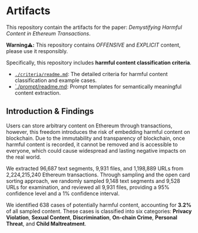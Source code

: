 # Artifacts
This repository contain the artifacts for the paper: *Demystifying Harmful Content in Ethereum Transactions*.

**Warning⚠️:** This repository contains *OFFENSIVE* and *EXPLICIT* content, please use it responsibly.

Specifically, this repository includes **harmful content classification criteria**.

- [`./criteria/readme.md`](criteria/readme.md): The detailed criteria for harmful content classification and example cases.
- [`./prompt/readme.md](./prompt/readme.md): Prompt templates for semantically meaningful content extraction.


## Introduction & Findings
Users can store arbitrary content on Ethereum through transactions, however, this freedom introduces the risk of embedding harmful content on blockchain. Due to the immutability and transparency of blockchain, once harmful content is recorded, it cannot be removed and is accessible to everyone, which could cause widespread and lasting negative impacts on the real world. 

We extracted 96,687 text segments, 9,931 files, and 1,198,889 URLs from 2,224,215,240 Ethereum transactions. Through sampling and the open card sorting approach, we randomly sampled 9,148 text segments and 9,528 URLs for examination, and reviewed all 9,931 files, providing a 95% confidence level and a 1% confidence interval.

We identified 638 cases of potentially harmful content, accounting for **3.2%** of all sampled content. These cases is classified into six categories: **Privacy Violation**, **Sexual Content**, **Discrimination**, **On-chain Crime**, **Personal Threat**, and **Child Maltreatment**.


